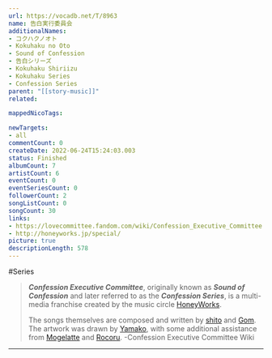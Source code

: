 ```yaml
---
url: https://vocadb.net/T/8963
name: 告白実行委員会
additionalNames: 
- コクハクノオト
- Kokuhaku no Oto
- Sound of Confession
- 告白シリーズ
- Kokuhaku Shiriizu
- Kokuhaku Series
- Confession Series
parent: "[[story-music]]"
related:

mappedNicoTags:

newTargets:
- all
commentCount: 0
createDate: 2022-06-24T15:24:03.003
status: Finished
albumCount: 7
artistCount: 6
eventCount: 0
eventSeriesCount: 0
followerCount: 2
songListCount: 0
songCount: 30
links: 
- https://lovecommittee.fandom.com/wiki/Confession_Executive_Committee
- http://honeyworks.jp/special/
picture: true
descriptionLength: 578
---
```


#Series

>***Confession Executive Committee***, originally known as ***Sound of Confession*** and later referred to as the ***Confession Series***, is a multi-media franchise created by the music circle [HoneyWorks](https://vocadb.net/Ar/855).
>
>The songs themselves are composed and written by [shito](https://vocadb.net/Ar/854) and [Gom](https://vocadb.net/Ar/220). The artwork was drawn by [Yamako](https://vocadb.net/Ar/2523), with some additional assistance from [Mogelatte](https://vocadb.net/Ar/1408) and [Rocoru](https://vocadb.net/Ar/7655).
-Confession Executive Committee Wiki

---

